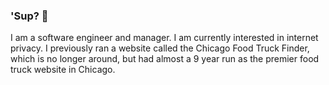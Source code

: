 ### 'Sup? 👏

I am a software engineer and manager.  I am currently interested in internet privacy.   I previously ran a website called the Chicago Food Truck Finder, which is no longer around, but had almost a 9 year run as the premier food truck website in Chicago. 
